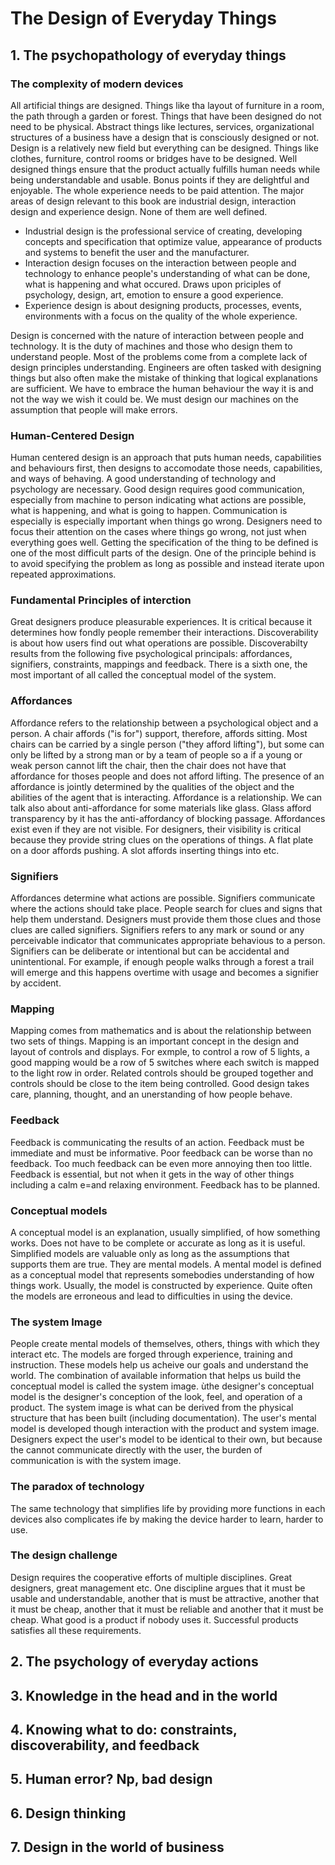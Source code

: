 # The Design of Everyday Things

## 1. The psychopathology of everyday things
### The complexity of modern devices
All artificial things are designed. Things like tha layout of furniture in a room, the path through a garden or forest. Things that have been designed do not need to be physical. Abstract things like lectures, services, organizational structures of a business have a design that is consciously designed or not. Design is a relatively new field but everything can be designed. Things like clothes, furniture, control rooms or bridges have to be designed. Well designed things ensure that the product actually fulfills human needs while being understandable and usable. Bonus points if they are delightful and enjoyable. The whole experience needs to be paid attention. The major areas of design relevant to this book are industrial design, interaction design and experience design. None of them are well defined. 
 - Industrial design is the professional service of creating, developing concepts and specification that optimize value, appearance of products and systems to benefit the user and the manufacturer. 
 - Interaction design focuses on the interaction between people and technology to enhance people's understanding of what can be done, what is happening and what occured. Draws upon priciples of psychology, design, art, emotion to ensure a good experience. 
 - Experience design is about designing products, processes, events, environments with a focus on the quality of the whole experience. 

Design is concerned with the nature of interaction between people and technology. It is the duty of machines and those who design them to understand people. Most of the problems come from a complete lack of design principles understanding. Engineers are often tasked with designing things but also often make the mistake of thinking that logical explanations are sufficient. We have to embrace the human behaviour the way it is and not the way we wish it could be. We must design our machines on the assumption that people will make errors. 
### Human-Centered Design
Human centered design is an approach that puts human needs, capabilities and behaviours first, then designs to accomodate those needs, capabilities, and ways of behaving. A good understanding of technology and psychology are necessary. Good design requires good communication, especially from machine to person indicating what actions are possible, what is happening, and what is going to happen. Communication is especially is especially important when things go wrong. Designers need to focus their attention on the cases where things go wrong, not just when everything goes well. Getting the specification of the thing to be defined is one of the most difficult parts of the design. One of the principle behind is to avoid specifying the problem as long as possible and instead iterate upon repeated approximations. 
### Fundamental Principles of interction
Great designers produce pleasurable experiences. It is critical because it determines how fondly people remember their interactions. Discoverability is about how users find out what operations are possible. Discoverabilty results from the following five psychological principals: affordances, signifiers, constraints, mappings and feedback. There is a sixth one, the most important of all called the conceptual model of the system. 
### Affordances
Affordance refers to the relationship between a psychological object and a person. A chair affords ("is for") support, therefore, affords sitting. Most chairs can be carried by a single person ("they afford lifting"), but some can only be lifted by a strong man or by a team of people so a if a young or weak person cannot lift the chair, then the chair does not have that affordance for thoses people and does not afford lifting. The presence of an affordance is jointly determined by the qualities of the object and the abilities of the agent that is interacting. Affordance is a relationship. We can talk also about anti-affordance for some materials like glass. Glass afford transparency by it has the anti-affordancy of blocking passage. Affordances exist even if they are not visible. For designers, their visibility is critical because they provide string clues on the operations of things. A flat plate on a door affords pushing. A slot affords inserting things into etc. 
### Signifiers
Affordances determine what actions are possible. Signifiers communicate where the actions should take place. People search for clues and signs that help them understand. Designers must provide them those clues and those clues are called signifiers. Signifiers refers to any mark or sound or any perceivable indicator that communicates appropriate behavious to a person. Signifiers can be deliberate or intentional but can be accidental and unintentional. For example, if enough people walks through a forest a trail will emerge and this happens overtime with usage and becomes a signifier by accident. 
### Mapping
Mapping comes from mathematics and is about the relationship between two sets of things. Mapping is an important concept in the design and layout of controls and displays. For exmple, to control a row of 5 lights, a good mapping would be a row of 5 switches where each switch is mapped to the light row in order. Related controls should be grouped together and controls should be close to the item being controlled. Good design takes care, planning, thought, and an unerstanding of how people behave. 
### Feedback
Feedback is communicating the results of an action. Feedback must be immediate and must be informative. Poor feedback can be worse than no feedback. Too much feedback can be even more annoying then too little. Feedback is essential, but not when it gets in the way of other things including a calm e=and relaxing environment. Feedback has to be planned. 
### Conceptual models
A conceptual model is an explanation, usually simplified, of how something works. Does not have to be complete or accurate as long as it is useful. Simplified models are valuable only as long as the assumptions that supports them are true. They are mental models. A mental model is defined as a conceptual model that represents somebodies understanding of how things work. Usually, the model is constructed by experience. Quite often the models are erroneous and lead to difficulties in using the device. 
### The system Image
People create mental models of themselves, others, things with which they interact etc. The models are forged through experience, training and instruction. These models help us acheive our goals and understand the world. The combination of available information that helps us build the conceptual model is called the system image. ùthe designer's conceptual model is the designer's conception of the look, feel, and operation of a product. The system image is what can be derived from the physical structure that has been built (including documentation). The user's mental model is developed though interaction with the product and system image. Designers expect the user's model to be identical to their own, but because the cannot communicate directly with the user, the burden of communication is with the system image. 
### The paradox of technology
The same technology that simplifies life by providing more functions in each devices also complicates ife by making the device harder to learn, harder to use.
### The design challenge
Design requires the cooperative efforts of multiple disciplines. Great designers, great management etc. One discipline argues that it must be usable and understandable, another that is must be attractive, another that it must be cheap, another that it must be reliable and another that it must be cheap. What good is a product if nobody uses it. Successful products satisfies all these requirements. 

## 2. The psychology of everyday actions

## 3. Knowledge in the head and in the world

## 4. Knowing what to do: constraints, discoverability, and feedback

## 5. Human error? Np, bad design

## 6. Design thinking

## 7. Design in the world of business
